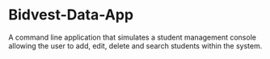 # Bidvest-Data-App
A command line application that simulates a student management console allowing the user to add, edit, delete and search students within the system.

